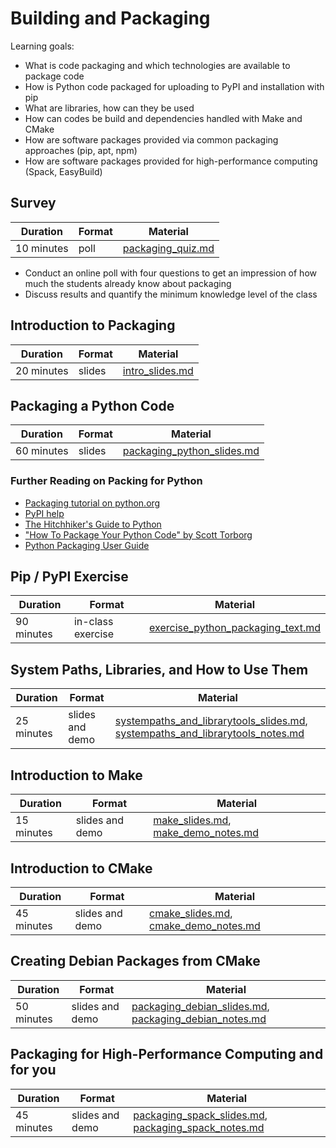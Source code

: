 # Building and Packaging

Learning goals:

- What is code packaging and which technologies are available to package code
- How is Python code packaged for uploading to PyPI and installation with pip
- What are libraries, how can they be used
- How can codes be build and dependencies handled with Make and CMake
- How are software packages provided via common packaging approaches (pip, apt, npm)
- How are software packages provided for high-performance computing (Spack, EasyBuild)

## Survey

| Duration | Format | Material |
| --- | --- | --- |
| 10 minutes | poll | [packaging_quiz.md](https://github.com/Simulation-Software-Engineering/Lecture-Material/blob/main/building-and-packaging/material/packaging_quiz.md) |

- Conduct an online poll with four questions to get an impression of how much the students already know about packaging
- Discuss results and quantify the minimum knowledge level of the class

## Introduction to Packaging

| Duration | Format | Material |
| --- | --- | --- |
| 20 minutes | slides | [intro_slides.md](https://github.com/Simulation-Software-Engineering/Lecture-Material/blob/main/building-and-packaging/material/intro_slides.md) |

## Packaging a Python Code

| Duration | Format | Material |
| --- | --- | --- |
| 60 minutes | slides | [packaging_python_slides.md](https://github.com/Simulation-Software-Engineering/Lecture-Material/blob/main/building-and-packaging/material/packaging_python_slides.md) |

### Further Reading on Packing for Python

- [Packaging tutorial on python.org](https://packaging.python.org/tutorials/packaging-projects/)
- [PyPI help](https://pypi.org/help/)
- [The Hitchhiker's Guide to Python](https://docs.python-guide.org/shipping/packaging/)
- ["How To Package Your Python Code" by Scott Torborg](https://python-packaging.readthedocs.io/en/latest/)
- [Python Packaging User Guide](https://packaging.python.org/)

## Pip / PyPI Exercise

| Duration | Format | Material |
| --- | --- | --- |
| 90 minutes | in-class exercise | [exercise_python_packaging_text.md](https://github.com/Simulation-Software-Engineering/Lecture-Material/blob/main/building-and-packaging/material/exercise_python_packaging_text.md)

## System Paths, Libraries, and How to Use Them

| Duration | Format | Material |
| --- | --- | --- |
| 25 minutes | slides and demo | [systempaths_and_librarytools_slides.md](https://github.com/Simulation-Software-Engineering/Lecture-Material/blob/main/building-and-packaging/material/systempaths_and_librarytools_slides.md), [systempaths_and_librarytools_notes.md](https://github.com/Simulation-Software-Engineering/Lecture-Material/blob/main/building-and-packaging/material/systempaths_and_librarytools_notes.md) |

## Introduction to Make

| Duration | Format | Material |
| --- | --- | --- |
| 15 minutes | slides and demo | [make_slides.md](https://github.com/Simulation-Software-Engineering/Lecture-Material/blob/main/building-and-packaging/material/make_slides.md), [make_demo_notes.md](https://github.com/Simulation-Software-Engineering/Lecture-Material/blob/main/building-and-packaging/material/make_demo_notes.md)

## Introduction to CMake

| Duration | Format | Material |
| --- | --- | --- |
| 45 minutes | slides and demo | [cmake_slides.md](https://github.com/Simulation-Software-Engineering/Lecture-Material/blob/main/building-and-packaging/material/cmake_slides.md), [cmake_demo_notes.md](https://github.com/Simulation-Software-Engineering/Lecture-Material/blob/main/building-and-packaging/material/cmake_demo_notes.md)

## Creating Debian Packages from CMake

| Duration | Format | Material |
| --- | --- | --- |
| 50 minutes | slides and demo | [packaging_debian_slides.md](https://github.com/Simulation-Software-Engineering/Lecture-Material/blob/main/building-and-packaging/material/packaging_debian_slides.md), [packaging_debian_notes.md](https://github.com/Simulation-Software-Engineering/Lecture-Material/blob/main/building-and-packaging/material/packaging_debian_notes.md)

## Packaging for High-Performance Computing and for you

| Duration | Format | Material |
| --- | --- | --- |
| 45 minutes | slides and demo | [packaging_spack_slides.md](https://github.com/Simulation-Software-Engineering/Lecture-Material/blob/main/building-and-packaging/material/packaging_spack_slides.md), [packaging_spack_notes.md](https://github.com/Simulation-Software-Engineering/Lecture-Material/blob/main/building-and-packaging/material/packaging_spack_demo.md)